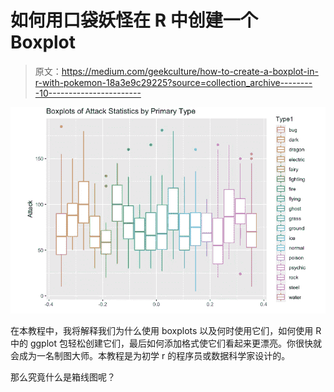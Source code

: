 # 如何用口袋妖怪在 R 中创建一个 Boxplot

> 原文：<https://medium.com/geekculture/how-to-create-a-boxplot-in-r-with-pokemon-18a3e9c29225?source=collection_archive---------10----------------------->

![](img/61a686785a7551d634d92f6b8eb28502.png)

在本教程中，我将解释我们为什么使用 boxplots 以及何时使用它们，如何使用 R 中的 ggplot 包轻松创建它们，最后如何添加格式使它们看起来更漂亮。你很快就会成为一名制图大师。本教程是为初学 r 的程序员或数据科学家设计的。

那么究竟什么是箱线图呢？